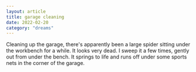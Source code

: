 ```yaml
---
layout: article
title: garage cleaning
date: 2022-02-20
category: "dreams"
---
```


Cleaning up the garage, there's apparently been a large spider sitting under the workbench for a while. It looks very dead. I sweep it a few times, gently out from under the bench. It springs to life and runs off under some sports nets in the corner of the garage.